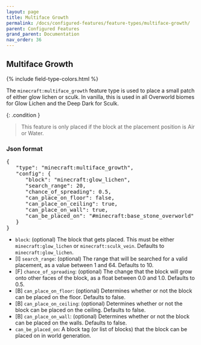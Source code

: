 ```yaml
---
layout: page
title: Multiface Growth
permalink: /docs/configured-features/feature-types/multiface-growth/
parent: Configured Features
grand_parent: Documentation
nav_order: 36
---
```


## Multiface Growth

<head>
    {% include field-type-colors.html %}
</head>

The `minecraft:multiface_growth` feature type is used to place a small patch of either glow lichen or sculk. In vanilla, this is used in all Overworld biomes for Glow Lichen and the Deep Dark for Sculk.

{: .condition }
> This feature is only placed if the block at the placement position is Air or Water.

### Json format

<pre>
{
   "type": "minecraft:multiface_growth",
   "config": {
      "block": "minecraft:glow_lichen",
      "search_range": 20,
      "chance_of_spreading": 0.5,
      "can_place_on_floor": false,
      "can_place_on_ceiling": true,
      "can_place_on_wall": true,
      "can_be_placed_on": "#minecraft:base_stone_overworld"
   }
}
</pre>

* `block`: (optional) The block that gets placed. This must be either `minecraft:glow_lichen` or `minecraft:sculk_vein`. Defaults to `minecraft:glow_lichen`.
* ‌<bl>[I]</bl> `search_range`: (optional) The range that will be searched for a valid placement, as a value between 1 and 64. Defaults to 10.
* ‌<ye>[F]</ye> `chance_of_spreading`: (optional) The change that the block will grow onto other faces of the block, as a float between 0.0 and 1.0. Defaults to 0.5.
* ‌<or>[B]</or> `can_place_on_floor`: (optional) Determines whether or not the block can be placed on the floor. Defaults to false.
* ‌<or>[B]</or> `can_place_on_ceiling`: (optional) Determines whether or not the block can be placed on the ceiling. Defaults to false.
* ‌<or>[B]</or> `can_place_on_wall`: (optional) Determines whether or not the block can be placed on the walls. Defaults to false.
* `can_be_placed_on`: A block tag (or list of blocks) that the block can be placed on in world generation.